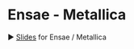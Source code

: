 # Ensae - Metallica

:arrow_forward: [Slides](https:/bibirico.github.io/Ensae-Metallica) for Ensae / Metallica

